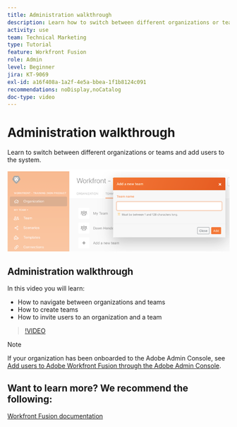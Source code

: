 ```yaml
---
title: Administration walkthrough
description: Learn how to switch between different organizations or teams and add users to the system in [!DNL Adobe Workfront Fusion].
activity: use
team: Technical Marketing
type: Tutorial
feature: Workfront Fusion
role: Admin
level: Beginner
jira: KT-9069
exl-id: a16f408a-1a2f-4e5a-bbea-1f1b8124c091
recommendations: noDisplay,noCatalog
doc-type: video
---
```

# Administration walkthrough

Learn to switch between different organizations or teams and add users to the system.

![An image of a scenario with error handling](assets/workfront-fusion-administration-1.png)

## Administration walkthrough

In this video you will learn:

* How to navigate between organizations and teams
* How to create teams
* How to invite users to an organization and a team

>[!VIDEO](https://video.tv.adobe.com/v/335310/?quality=12&learn=on)

>[!NOTE]
>
>If your organization has been onboarded to the Adobe Admin Console, see [Add users to Adobe Workfront Fusion through the Adobe Admin Console](https://experienceleague.adobe.com/docs/workfront/using/adobe-workfront-fusion/fusion-in-experience-cloud/add-fusion-users-admin-console.html).


## Want to learn more? We recommend the following:

[Workfront Fusion documentation](https://experienceleague.adobe.com/docs/workfront/using/adobe-workfront-fusion/workfront-fusion-2.html?lang=en)
